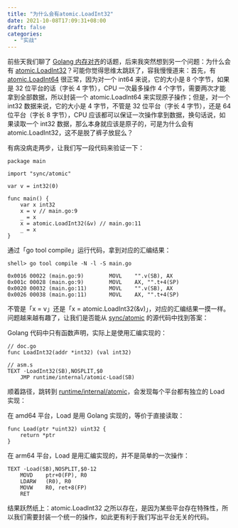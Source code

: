 ```yaml
---
title: "为什么会有atomic.LoadInt32"
date: 2021-10-08T17:09:31+08:00
draft: false
categories:
  - "实战"
---
```


前些天我们聊了 [Golang 内存对齐](https://blog.huoding.com/2021/09/29/951)的话题，后来我突然想到另一个问题：为什么会有 [atomic.LoadInt32](https://pkg.go.dev/github.com/hslam/atomic#LoadInt32)？可能你觉得思维太跳跃了，容我慢慢道来：首先，有 [atomic.LoadInt64](https://pkg.go.dev/github.com/hslam/atomic#LoadInt64) 很正常，因为对一个 int64 来说，它的大小是 8 个字节，如果是 32 位平台的话（字长 4 字节），CPU 一次最多操作 4 个字节，需要两次才能拿到全部数据，所以封装一个 atomic.LoadInt64 来实现原子操作；但是，对一个 int32 数据来说，它的大小是 4 字节，不管是 32 位平台（字长 4 字节），还是 64 位平台（字长 8 字节），CPU 应该都可以保证一次操作拿到数据，换句话说，如果读取一个 int32 数据，那么本身就应该是原子的，可是为什么会有 atomic.LoadInt32，这不是脱了裤子放屁么？

<!--more-->

有病没病走两步，让我们写一段代码来验证一下：

```golang
package main

import "sync/atomic"

var v = int32(0)

func main() {
	var x int32
	x = v // main.go:9
	_ = x
	x = atomic.LoadInt32(&v) // main.go:11
	_ = x
}
```

通过「go tool compile」运行代码，拿到对应的汇编结果：

```shell
shell> go tool compile -N -l -S main.go

0x0016 00022 (main.go:9)        MOVL    "".v(SB), AX
0x001c 00028 (main.go:9)        MOVL    AX, "".t+4(SP)
0x0020 00032 (main.go:11)       MOVL    "".v(SB), AX
0x0026 00038 (main.go:11)       MOVL    AX, "".t+4(SP)
```

不管是「x = v」还是「x = atomic.LoadInt32(&v)」，对应的汇编结果一摸一样。问题越来越有趣了，让我们是否能从 [sync/atomic](https://github.com/golang/go/tree/master/src/sync/atomic) 的源代码中找到答案：

Golang 代码中只有函数声明，实际上是使用汇编实现的：

```
// doc.go
func LoadInt32(addr *int32) (val int32)

// asm.s
TEXT ·LoadInt32(SB),NOSPLIT,$0
	JMP runtime∕internal∕atomic·Load(SB)
```

顺着路径，跳转到 [runtime/internal/atomic](https://github.com/golang/go/tree/master/src/runtime/internal/atomic)，会发现每个平台都有独立的 Load 实现：

在 amd64 平台，Load 是用 Golang 实现的，等价于直接读取：

```golang
func Load(ptr *uint32) uint32 {
	return *ptr
}
```

在 arm64 平台，Load 是用汇编实现的，并不是简单的一次操作：

```
TEXT ·Load(SB),NOSPLIT,$0-12
	MOVD	ptr+0(FP), R0
	LDARW	(R0), R0
	MOVW	R0, ret+8(FP)
	RET
```

结果跃然纸上：atomic.LoadInt32 之所以存在，是因为某些平台存在特殊性，所以我们需要封装一个统一的操作，如此更有利于我们写出平台无关的代码。
